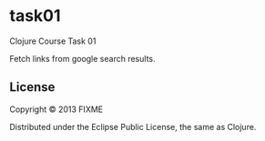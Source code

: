 # task01

Clojure Course Task 01

Fetch links from google search results.

## License

Copyright © 2013 FIXME

Distributed under the Eclipse Public License, the same as Clojure.
